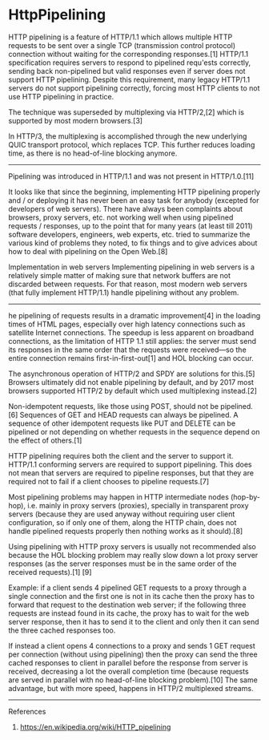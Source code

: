 # HttpPipelining

HTTP pipelining is a feature of HTTP/1.1 which allows multiple HTTP requests to be sent over a single TCP (transmission control protocol) connection without waiting for the corresponding responses.\[1] HTTP/1.1 specification requires servers to respond to pipelined requ'ests correctly, sending back non-pipelined but valid responses even if server does not support HTTP pipelining. Despite this requirement, many legacy HTTP/1.1 servers do not support pipelining correctly, forcing most HTTP clients to not use HTTP pipelining in practice.

The technique was superseded by multiplexing via HTTP/2,\[2] which is supported by most modern browsers.\[3]

In HTTP/3, the multiplexing is accomplished through the new underlying QUIC transport protocol, which replaces TCP. This further reduces loading time, as there is no head-of-line blocking anymore.

___

Pipelining was introduced in HTTP/1.1 and was not present in HTTP/1.0.\[11]

It looks like that since the beginning, implementing HTTP pipelining properly and / or deploying it has never been an easy task for anybody (excepted for developers of web servers). There have always been complaints about browsers, proxy servers, etc. not working well when using pipelined requests / responses, up to the point that for many years (at least till 2011) software developers, engineers, web experts, etc. tried to summarize the various kind of problems they noted, to fix things and to give advices about how to deal with pipelining on the Open Web.\[8]

Implementation in web servers
Implementing pipelining in web servers is a relatively simple matter of making sure that network buffers are not discarded between requests. For that reason, most modern web servers (that fully implement HTTP/1.1) handle pipelining without any problem.

___

he pipelining of requests results in a dramatic improvement\[4] in the loading times of HTML pages, especially over high latency connections such as satellite Internet connections. The speedup is less apparent on broadband connections, as the limitation of HTTP 1.1 still applies: the server must send its responses in the same order that the requests were received—so the entire connection remains first-in-first-out\[1] and HOL blocking can occur.

The asynchronous operation of HTTP/2 and SPDY are solutions for this.\[5] Browsers ultimately did not enable pipelining by default, and by 2017 most browsers supported HTTP/2 by default which used multiplexing instead.\[2]

Non-idempotent requests, like those using POST, should not be pipelined.\[6] Sequences of GET and HEAD requests can always be pipelined. A sequence of other idempotent requests like PUT and DELETE can be pipelined or not depending on whether requests in the sequence depend on the effect of others.\[1]

HTTP pipelining requires both the client and the server to support it. HTTP/1.1 conforming servers are required to support pipelining. This does not mean that servers are required to pipeline responses, but that they are required not to fail if a client chooses to pipeline requests.\[7]

Most pipelining problems may happen in HTTP intermediate nodes (hop-by-hop), i.e. mainly in proxy servers (proxies), specially in transparent proxy servers (because they are used anyway without requiring user client configuration, so if only one of them, along the HTTP chain, does not handle pipelined requests properly then nothing works as it should).\[8]

Using pipelining with HTTP proxy servers is usually not recommended also because the HOL blocking problem may really slow down a lot proxy server responses (as the server responses must be in the same order of the received requests).\[1] \[9]

Example: if a client sends 4 pipelined GET requests to a proxy through a single connection and the first one is not in its cache then the proxy has to forward that request to the destination web server; if the following three requests are instead found in its cache, the proxy has to wait for the web server response, then it has to send it to the client and only then it can send the three cached responses too.

If instead a client opens 4 connections to a proxy and sends 1 GET request per connection (without using pipelining) then the proxy can send the three cached responses to client in parallel before the response from server is received, decreasing a lot the overall completion time (because requests are served in parallel with no head-of-line blocking problem).\[10] The same advantage, but with more speed, happens in HTTP/2 multiplexed streams.

___

References

1. <https://en.wikipedia.org/wiki/HTTP_pipelining>

